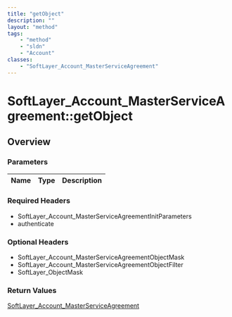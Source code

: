 ```yaml
---
title: "getObject"
description: ""
layout: "method"
tags:
    - "method"
    - "sldn"
    - "Account"
classes:
    - "SoftLayer_Account_MasterServiceAgreement"
---
```

# SoftLayer_Account_MasterServiceAgreement::getObject
## Overview 


### Parameters 
|Name | Type | Description |
| --- | --- | --- |


### Required Headers
* SoftLayer_Account_MasterServiceAgreementInitParameters
* authenticate

### Optional Headers
* SoftLayer_Account_MasterServiceAgreementObjectMask
* SoftLayer_Account_MasterServiceAgreementObjectFilter
* SoftLayer_ObjectMask

### Return Values
<a href='/reference/datatypes/SoftLayer_Account_MasterServiceAgreement'>SoftLayer_Account_MasterServiceAgreement </a>
